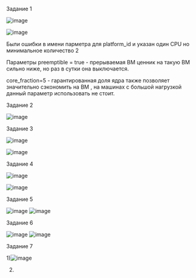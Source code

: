 Задание 1

![image](https://github.com/cotangence/homework_terraform1/assets/160312212/6d5b4e0e-ef12-4b55-8ee0-88514d98b2dc)

![image](https://github.com/cotangence/homework_terraform1/assets/160312212/56625c27-4612-48ba-bed4-c0d2a4f10bc4)

Были ошибки в имени парметра для platform_id и указан один CPU  но минимальное количество 2 

Параметры preemptible = true - прерываемая ВМ ценник на такую ВМ сильно ниже, но раз в сутки она выключается.

core_fraction=5  - гарантированная доля ядра также позволяет значительно сэкономить на ВМ , на машинах с большой нагрузкой данный параметр использовать не стоит.


Задание 2

![image](https://github.com/cotangence/homework_terraform1/assets/160312212/fcce77f8-1f18-4cc9-a701-763d1c020f40)

Задание 3

![image](https://github.com/cotangence/homework_terraform1/assets/160312212/20ff848c-01eb-4b8b-847f-fe258ea056cd)


![image](https://github.com/cotangence/homework_terraform1/assets/160312212/17a8b7cf-7554-406a-9fed-601c6e5aa6dd)

Задание 4

![image](https://github.com/cotangence/homework_terraform1/assets/160312212/95f48132-c96a-45ea-8e9e-0ebbb7344b49)

![image](https://github.com/cotangence/homework_terraform1/assets/160312212/17116977-f45b-420b-95e8-ebc1efca5c59)

Задание 5

![image](https://github.com/cotangence/homework_terraform1/assets/160312212/fe03055f-d81f-4a24-86f5-c9b9a526ff83)
![image](https://github.com/cotangence/homework_terraform1/assets/160312212/697a6bb8-34f3-4ab3-abab-021bbe242cd3)

Задание 6

![image](https://github.com/cotangence/homework_terraform1/assets/160312212/a863b7f1-d5b3-4fee-b283-2f4e600b2061)
![image](https://github.com/cotangence/homework_terraform1/assets/160312212/285f247a-d83c-4544-9830-63be689f1b2c)

Задание 7

1)![image](https://github.com/cotangence/homework_terraform1/assets/160312212/58ef6b21-d4f5-4c42-931b-fd369cd81d4f)

2)
